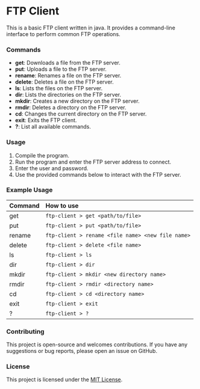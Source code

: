 # FTP Client

This is a basic FTP client written in java. It provides a command-line interface to perform common FTP operations.

### Commands

- **get**: Downloads a file from the FTP server.
- **put**: Uploads a file to the FTP server.
- **rename**: Renames a file on the FTP server.
- **delete**: Deletes a file on the FTP server.
- **ls**: Lists the files on the FTP server.
- **dir**: Lists the directories on the FTP server.
- **mkdir**: Creates a new directory on the FTP server.
- **rmdir**: Deletes a directory on the FTP server.
- **cd**: Changes the current directory on the FTP server.
- **exit**: Exits the FTP client.
- **?**: List all available commands.

### Usage

1. Compile the program.
2. Run the program and enter the FTP server address to connect.
3. Enter the user and password.
4. Use the provided commands below to interact with the FTP server.

### Example Usage

| Command | How to use                                            |
|:--------|:------------------------------------------------------|
| get     | ```ftp-client > get <path/to/file>```                 |
| put     | ```ftp-client > put <path/to/file>```                 |
| rename  | ```ftp-client > rename <file name> <new file name>``` |
| delete  | ```ftp-client > delete <file name>```                 |
| ls      | ```ftp-client > ls```                                 |
| dir     | ```ftp-client > dir ```                               |
| mkdir   | ```ftp-client > mkdir <new directory name>```         |
| rmdir   | ```ftp-client > rmdir <directory name>```             |
| cd      | ```ftp-client > cd <directory name>```                |
| exit    | ```ftp-client > exit```                               |
| ?       | ```ftp-client > ?```                                  |

### Contributing
This project is open-source and welcomes contributions. If you have any suggestions or bug reports, please open an issue on GitHub.

### License

This project is licensed under the [MIT License](https://opensource.org/licenses/MIT).